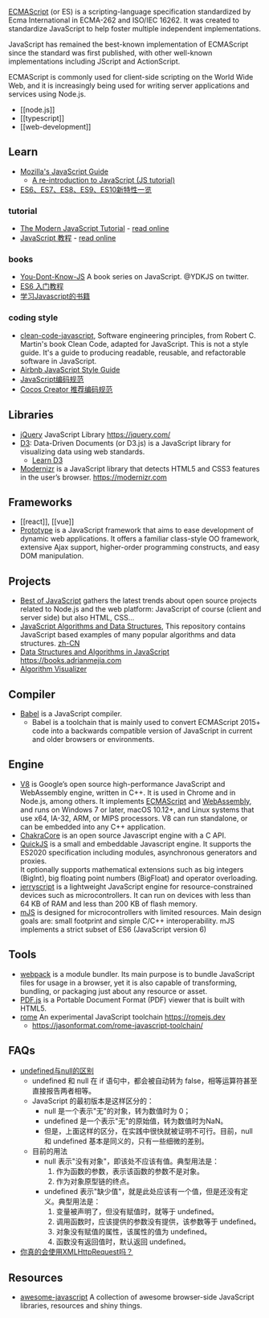 [ECMAScript](https://en.wikipedia.org/wiki/ECMAScript) (or ES) is a scripting-language specification standardized by Ecma International in ECMA-262 and ISO/IEC 16262. It was created to standardize JavaScript to help foster multiple independent implementations.

JavaScript has remained the best-known implementation of ECMAScript since the standard was first published, with other well-known implementations including JScript and ActionScript.

ECMAScript is commonly used for client-side scripting on the World Wide Web, and it is increasingly being used for writing server applications and services using Node.js.


- [[node.js]]
- [[typescript]]
- [[web-development]]


## Learn
- [Mozilla's JavaScript Guide](https://developer.mozilla.org/en-US/docs/Web/JavaScript)
  - [A re-introduction to JavaScript (JS tutorial)](https://developer.mozilla.org/en-US/docs/Web/JavaScript/A_re-introduction_to_JavaScript)
- [ES6、ES7、ES8、ES9、ES10新特性一览](https://juejin.im/post/5ca2e1935188254416288eb2)

### tutorial
- [The Modern JavaScript Tutorial](https://github.com/javascript-tutorial) - [read online](https://javascript.info/)
- [JavaScript 教程](https://github.com/wangdoc/javascript-tutorial) - [read online](https://wangdoc.com/javascript)

### books
- [You-Dont-Know-JS](https://github.com/getify/You-Dont-Know-JS) A book series on JavaScript. @YDKJS on twitter.
- [ES6 入门教程](http://es6.ruanyifeng.com/)
- [学习Javascript的书籍](http://www.ruanyifeng.com/blog/2008/01/javascript_book_recommendation.html)

### coding style
- [clean-code-javascript](https://github.com/ryanmcdermott/clean-code-javascript), Software engineering principles, from Robert C. Martin's book Clean Code, adapted for JavaScript. This is not a style guide. It's a guide to producing readable, reusable, and refactorable software in JavaScript.
- [Airbnb JavaScript Style Guide](https://github.com/airbnb/javascript)
- [JavaScript编码规范](https://github.com/fex-team/styleguide/blob/master/javascript.md)
- [Cocos Creator 推荐编码规范](https://docs.cocos.com/creator/manual/zh/scripting/reference/coding-standards.html)



## Libraries
- [jQuery](https://github.com/jquery/jquery) JavaScript Library https://jquery.com/
- [D3](https://github.com/d3/d3): Data-Driven Documents (or D3.js) is a JavaScript library for visualizing data using web standards. 
  - [Learn D3](https://observablehq.com/@d3/learn-d3)
- [Modernizr](https://github.com/modernizr/modernizr) is a JavaScript library that detects HTML5 and CSS3 features in the user’s browser. https://modernizr.com



## Frameworks
- [[react]], [[vue]]
- [Prototype](https://github.com/prototypejs/prototype) is a JavaScript framework that aims to ease development of dynamic web applications. It offers a familiar class-style OO framework, extensive Ajax support, higher-order programming constructs, and easy DOM manipulation.



## Projects
- [Best of JavaScript](https://github.com/bestofjs/bestofjs-webui) gathers the latest trends about open source projects related to Node.js and the web platform: JavaScript of course (client and server side) but also HTML, CSS...
- [JavaScript Algorithms and Data Structures](https://github.com/trekhleb/javascript-algorithms), This repository contains JavaScript based examples of many popular algorithms and data structures. [zh-CN](https://github.com/trekhleb/javascript-algorithms/blob/master/README.zh-CN.md)
- [Data Structures and Algorithms in JavaScript](https://github.com/amejiarosario/dsa.js-data-structures-algorithms-javascript) https://books.adrianmejia.com
- [Algorithm Visualizer](https://github.com/algorithm-visualizer/algorithm-visualizer)



## Compiler
- [Babel](https://babeljs.io/) is a JavaScript compiler.
  - Babel is a toolchain that is mainly used to convert ECMAScript 2015+ code into a backwards compatible version of JavaScript in current and older browsers or environments. 



## Engine
- [V8](https://v8.dev/) is Google’s open source high-performance JavaScript and WebAssembly engine, written in C++. It is used in Chrome and in Node.js, among others. It implements [ECMAScript](https://tc39.es/ecma262/) and [WebAssembly](https://webassembly.github.io/spec/core/), and runs on Windows 7 or later, macOS 10.12+, and Linux systems that use x64, IA-32, ARM, or MIPS processors. V8 can run standalone, or can be embedded into any C++ application.
- [ChakraCore](https://github.com/chakra-core/ChakraCore) is an open source Javascript engine with a C API.
- [QuickJS](https://github.com/bellard/quickjs) is a small and embeddable Javascript engine. It supports the ES2020 specification including modules, asynchronous generators and proxies.  
It optionally supports mathematical extensions such as big integers (BigInt), big floating point numbers (BigFloat) and operator overloading.
- [jerryscript](https://github.com/jerryscript-project/jerryscript) is a lightweight JavaScript engine for resource-constrained devices such as microcontrollers. It can run on devices with less than 64 KB of RAM and less than 200 KB of flash memory.
- [mJS](https://github.com/cesanta/mjs) is designed for microcontrollers with limited resources. Main design goals are: small footprint and simple C/C++ interoperability. mJS implements a strict subset of ES6 (JavaScript version 6)



## Tools
- [webpack](https://github.com/webpack/webpack) is a module bundler. Its main purpose is to bundle JavaScript files for usage in a browser, yet it is also capable of transforming, bundling, or packaging just about any resource or asset.
- [PDF.js](https://github.com/mozilla/pdf.js) is a Portable Document Format (PDF) viewer that is built with HTML5.
- [rome](https://github.com/facebookexperimental/rome) An experimental JavaScript toolchain https://romejs.dev
  - https://jasonformat.com/rome-javascript-toolchain/



## FAQs
- [undefined与null的区别](https://www.ruanyifeng.com/blog/2014/03/undefined-vs-null.html)
  - undefined 和 null 在 if 语句中，都会被自动转为 false，相等运算符甚至直接报告两者相等。
  - JavaScript 的最初版本是这样区分的：
    - null 是一个表示"无"的对象，转为数值时为 0；
    - undefined 是一个表示"无"的原始值，转为数值时为NaN。
    - 但是，上面这样的区分，在实践中很快就被证明不可行。目前，null 和 undefined 基本是同义的，只有一些细微的差别。
  - 目前的用法
    - null 表示"没有对象"，即该处不应该有值。典型用法是：
      1. 作为函数的参数，表示该函数的参数不是对象。
      2. 作为对象原型链的终点。
    - undefined 表示"缺少值"，就是此处应该有一个值，但是还没有定义。典型用法是：
      1. 变量被声明了，但没有赋值时，就等于 undefined。
      2. 调用函数时，应该提供的参数没有提供，该参数等于 undefined。
      3. 对象没有赋值的属性，该属性的值为 undefined。
      4. 函数没有返回值时，默认返回 undefined。
- [你真的会使用XMLHttpRequest吗？](https://segmentfault.com/a/1190000004322487)



## Resources
- [awesome-javascript](https://github.com/sorrycc/awesome-javascript) A collection of awesome browser-side JavaScript libraries, resources and shiny things.

